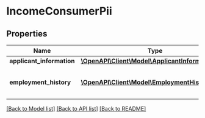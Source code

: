 # IncomeConsumerPii

## Properties
Name | Type | Description | Notes
------------ | ------------- | ------------- | -------------
**applicant_information** | [**\OpenAPI\Client\Model\ApplicantInformation**](ApplicantInformation.md) |  | [optional] 
**employment_history** | [**\OpenAPI\Client\Model\EmploymentHistoryItem[]**](EmploymentHistoryItem.md) | Array of Employment History Records | [optional] 

[[Back to Model list]](../README.md#documentation-for-models) [[Back to API list]](../README.md#documentation-for-api-endpoints) [[Back to README]](../README.md)


